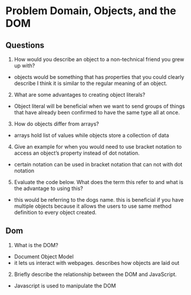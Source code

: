 # Problem Domain, Objects, and the DOM

## Questions

1. How would you describe an object to a non-technical friend you grew up with?
- objects would be something that has properties that you could clearly describe I think it is similar to the regular meaning of an object.
2. What are some advantages to creating object literals?
- Object literal will be beneficial when we want to send groups of things that have already been confirmed to have the same type all at once.
3. How do objects differ from arrays?
- arrays hold list of values while objects store a collection of data
4. Give an example for when you would need to use bracket notation to access an object’s property instead of dot notation.
- certain notation can be used in bracket notation that can not with dot notation
5. Evaluate the code below. What does the term this refer to and what is the advantage to using this?
- this would be referring to the dogs name. this is beneficial if you have multiple objects because it allows the users to use same method definition to every object created.

## Dom

1. What is the DOM?
- Document Object Model
- it lets us interact with webpages. describes how objects are laid out
2. Briefly describe the relationship between the DOM and JavaScript.
-  Javascript is used to manipulate the DOM